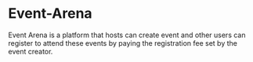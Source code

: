 
# Event-Arena

Event Arena is a platform that hosts can create event and other users can register to attend these events by paying the registration fee set by the event creator.
